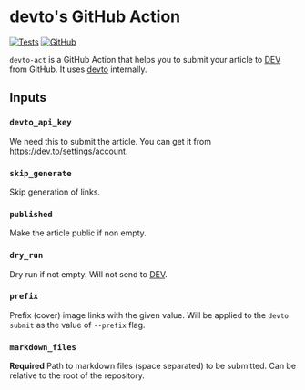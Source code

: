 # devto's GitHub Action

[![Tests](https://github.com/shihanng/devto-act/workflows/Tests/badge.svg)](https://github.com/shihanng/devto-act/actions?query=workflow%3ATests)
[![GitHub](https://img.shields.io/github/license/shihanng/devto-act)](https://github.com/shihanng/devto-act/blob/trunk/LICENSE)

`devto-act` is a GitHub Action that helps you to submit your article to [DEV](https://dev.to/) from GitHub. It uses [devto](https://github.com/shihanng/devto) internally.

## Inputs

### `devto_api_key`

We need this to submit the article. You can get it from <https://dev.to/settings/account>.

### `skip_generate`

Skip generation of links.

### `published`

Make the article public if non empty.

### `dry_run`

Dry run if not empty. Will not send to [DEV](https://dev.to/).

### `prefix`

Prefix (cover) image links with the given value. Will be applied to the `devto submit` as the value of `--prefix` flag.

### `markdown_files`

**Required** Path to markdown files (space separated) to be submitted. Can be relative to the root of the repository.
